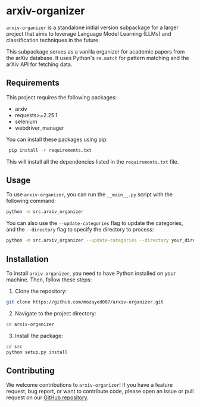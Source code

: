 # arxiv-organizer

`arxiv-organizer` is a standalone initial version subpackage for a larger project that aims to leverage Language Model Learning (LLMs) and classification techniques in the future.

This subpackage serves as a vanilla organizer for academic papers from the arXiv database. It uses Python's `re.match` for pattern matching and the arXiv API for fetching data.

## Requirements

This project requires the following packages:

- arxiv
- requests>=2.25.1
- selenium
- webdriver_manager

You can install these packages using pip:

```bash
 pip install -r requirements.txt
```

This will install all the dependencies listed in the `requirements.txt` file.

## Usage

To use `arxiv-organizer`, you can run the `__main__.py` script with the following command:

```bash
python -m src.arxiv_organizer
```

You can also use the `--update-categories` flag to update the categories, and the `--directory` flag to specify the directory to process:

```bash
python -m src.arxiv_organizer --update-categories --directory your_directory
```

## Installation

To install `arxiv-organizer`, you need to have Python installed on your machine. Then, follow these steps:

1. Clone the repository:

```bash
git clone https://github.com/mozayed007/arxiv-organizer.git
```

2. Navigate to the project directory:

```bash
cd arxiv-organizer
```

3. Install the package:

```bash
cd src
python setup.py install
```

## Contributing

We welcome contributions to `arxiv-organizer`! If you have a feature request, bug report, or want to contribute code, please open an issue or pull request on our [GitHub repository](https://github.com/mozayed007/arxiv-organizer).
